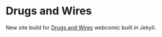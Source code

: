 # Drugs and Wires

New site build for [Drugs and Wires](https://www.drugsandwires.fail) webcomic built in Jekyll.
